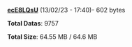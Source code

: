 [**ecE8LQsU**](/data/ecE8LQsU.txt) (13/02/23 - 17:40)- 602 bytes

**Total Datas**: 9757

**Total Size**: 64.55 MB / 64.6 MB
